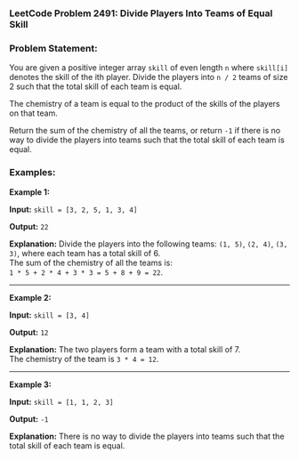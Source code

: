 ### LeetCode Problem 2491: Divide Players Into Teams of Equal Skill
### Problem Statement:

You are given a positive integer array `skill` of even length `n` where `skill[i]` denotes the skill of the ith player. Divide the players into `n / 2` teams of size 2 such that the total skill of each team is equal.

The chemistry of a team is equal to the product of the skills of the players on that team.

Return the sum of the chemistry of all the teams, or return `-1` if there is no way to divide the players into teams such that the total skill of each team is equal.

### Examples:

**Example 1:**

**Input:** 
`skill = [3, 2, 5, 1, 3, 4]`

**Output:** 
`22`

**Explanation:** 
Divide the players into the following teams: `(1, 5)`, `(2, 4)`, `(3, 3)`, where each team has a total skill of 6.  
The sum of the chemistry of all the teams is:  
`1 * 5 + 2 * 4 + 3 * 3 = 5 + 8 + 9 = 22`.

---

**Example 2:**

**Input:** 
`skill = [3, 4]`

**Output:** 
`12`

**Explanation:** 
The two players form a team with a total skill of 7.  
The chemistry of the team is `3 * 4 = 12`.

---

**Example 3:**

**Input:** 
`skill = [1, 1, 2, 3]`

**Output:** 
`-1`

**Explanation:** 
There is no way to divide the players into teams such that the total skill of each team is equal.
